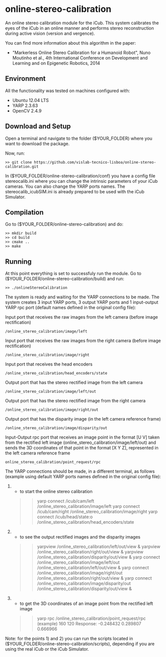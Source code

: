 # online-stereo-calibration

An online stereo calibration module for the iCub. This system calibrates the eyes of the iCub in an online manner and performs stereo reconstruction during active vision (version and vergence).

You can find more information about this algorithm in the paper:
+ "Markerless Online Stereo Calibration for a Humanoid Robot", Nuno Moutinho et al., 4th International Conference on Development and Learning and on Epigenetic Robotics, 2014

## Environment

All the functionality was tested on machines configured with:

+ Ubuntu 12.04 LTS
+ YARP 2.3.63
+ OpenCV 2.4.9

## Download and Setup

Open a terminal and navigate to the folder ($YOUR_FOLDER) where you want to download the package.

Now, run:

	>> git clone https://github.com/vislab-tecnico-lisboa/online-stereo-calibration.git

In ($YOUR_FOLDER/online-stereo-calibration/conf) you have a config file stereocalib.ini where you can change the intrinsic parameters of your iCub cameras. You can also change the YARP ports names. The stereocalib_icubSIM.ini is already prepared to be used with the iCub Simulator.

## Compilation

Go to ($YOUR_FOLDER/online-stereo-calibration) and do:

	>> mkdir build
	>> cd build
	>> cmake ..
	>> make

## Running

At this point everything is set to successfuly run the module. Go to ($YOUR_FOLDER/online-stereo-calibration/build) and run:

	>> ./onlineStereoCalibration

The system is ready and waiting for the YARP connections to be made. The system creates 3 input YARP ports, 3 output YARP ports and 1 input-output YARP rpc port (default names defined in the original config file):

Input port that receives the raw images from the left camera (before image rectification)

	/online_stereo_calibration/image/left

Input port that receives the raw images from the right camera (before image rectification)

	/online_stereo_calibration/image/right

Input port that receives the head encoders

	/online_stereo_calibration/head_encoders/state

Output port that has the stereo rectified image from the left camera

	/online_stereo_calibration/image/left/out

Output port that has the stereo rectified image from the right camera

	/online_stereo_calibration/image/right/out

Output port that has the disparity image (in the left camera reference frame)

	/online_stereo_calibration/image/disparity/out

Input-Output rpc port that receives an image point in the format [U V] taken from the rectified left image (online_stereo_calibration/image/left/out) and sends the 3D coordinates of that point in the format [X Y Z], represented in the left camera reference frame

	online_stereo_calibration/point_request/rpc 

The YARP connections should be made, in a different terminal, as follows (example using default YARP ports names defined in the original config file):

1) - to start the online stereo calibration

	>> yarp connect /icub/cam/left /online_stereo_calibration/image/left
	>> yarp connect /icub/cam/right /online_stereo_calibration/image/right
	>> yarp connect /icub/head/state:o /online_stereo_calibration/head_encoders/state

2) - to see the output rectified images and the disparity images

	>> yarpview /online_stereo_calibration/left/out/view &
	>> yarpview /online_stereo_calibration/right/out/view &
	>> yarpview /online_stereo_calibration/disparity/out/view &
	>> yarp connect /online_stereo_calibration/image/left/out /online_stereo_calibration/left/out/view &
	>> yarp connect /online_stereo_calibration/image/right/out /online_stereo_calibration/right/out/view &
	>> yarp connect /online_stereo_calibration/image/disparity/out /online_stereo_calibration/disparity/out/view &

3) - to get the 3D coordinates of an image point from the rectified left image

	>> yarp rpc /online_stereo_calibration/point_request/rpc
	(example)
	>> 160 120
	>> Response: -0.248432 0.289807 0.666966


Note: for the points 1) and 2) you can run the scripts located in ($YOUR_FOLDER/online-stereo-calibration/scripts), depending if you are using the real iCub or the iCub Simulator.
